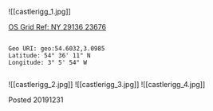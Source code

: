 ![[castlerigg_1.jpg]]

[OS Grid Ref: NY 29136 23676](https://osmaps.ordnancesurvey.co.uk/54.60326,-3.09850,17/pin)

```

Geo URI: geo:54.6032,3.0985
Latitude: 54° 36' 11" N
Longitude: 3° 5' 54" W 
    
```

![[castlerigg_2.jpg]]
![[castlerigg_3.jpg]]
![[castlerigg_4.jpg]]

Posted 20191231